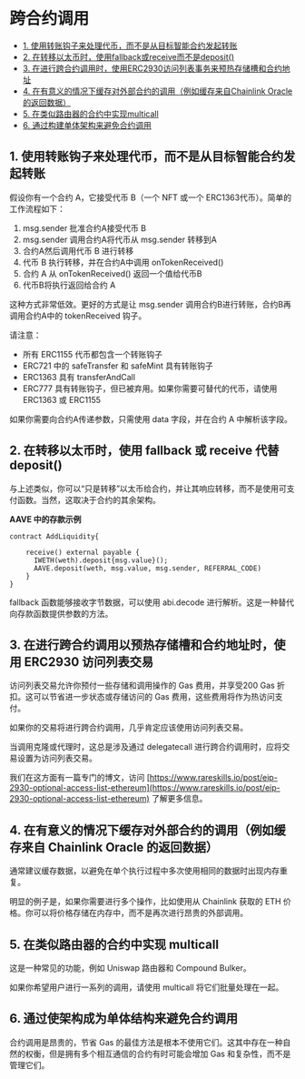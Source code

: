 # 跨合约调用

- [1. 使用转账钩子来处理代币，而不是从目标智能合约发起转账](#1-use-transfer-hooks-for-tokens-instead-of-initiating-a-transfer-from-the-destination-smart-contract)
- [2. 在转移以太币时，使用fallback或receive而不是deposit()](#2-use-fallback-or-receive-instead-of-deposit-when-transferring-ether)
- [3. 在进行跨合约调用时，使用ERC2930访问列表事务来预热存储槽和合约地址](#3-use-erc2930-access-list-transactions-when-making-cross-contract-calls-to-pre-warm-storage-slots-and-contract-addresses)
- [4. 在有意义的情况下缓存对外部合约的调用（例如缓存来自Chainlink Oracle的返回数据）](#4-cache-calls-to-external-contracts-where-it-makes-sense-like-caching-return-data-from-chainlink-oracle)
- [5. 在类似路由器的合约中实现multicall](#5-implement-multicall-in-router-like-contracts)
- [6. 通过构建单体架构来避免合约调用](#6-avoid-contract-calls-by-making-the-architecture-monolithic)


## 1. 使用转账钩子来处理代币，而不是从目标智能合约发起转账

假设你有一个合约 A，它接受代币 B（一个 NFT 或一个 ERC1363代币）。简单的工作流程如下：

1. msg.sender 批准合约A接受代币 B
2. msg.sender 调用合约A将代币从 msg.sender 转移到A
3. 合约A然后调用代币 B 进行转移
4. 代币 B 执行转移，并在合约A中调用 onTokenReceived()
5. 合约 A 从 onTokenReceived() 返回一个值给代币B
6. 代币B将执行返回给合约 A

这种方式非常低效。更好的方式是让 msg.sender 调用合约B进行转账，合约B再调用合约A中的 tokenReceived 钩子。

请注意：

- 所有 ERC1155 代币都包含一个转账钩子
- ERC721 中的 safeTransfer 和 safeMint 具有转账钩子
- ERC1363 具有 transferAndCall
- ERC777 具有转账钩子，但已被弃用。如果你需要可替代的代币，请使用 ERC1363 或 ERC1155

如果你需要向合约A传递参数，只需使用 data 字段，并在合约 A 中解析该字段。

## 2. 在转移以太币时，使用 fallback 或 receive 代替 deposit()

与上述类似，你可以“只是转移”以太币给合约，并让其响应转移，而不是使用可支付函数。当然，这取决于合约的其余架构。

**AAVE 中的存款示例**

```
contract AddLiquidity{

    receive() external payable {
      IWETH(weth).deposit{msg.value}();
      AAVE.deposit(weth, msg.value, msg.sender, REFERRAL_CODE)
    }
}
```

fallback 函数能够接收字节数据，可以使用 abi.decode 进行解析。这是一种替代向存款函数提供参数的方法。

## 3. 在进行跨合约调用以预热存储槽和合约地址时，使用 ERC2930 访问列表交易

访问列表交易允许你预付一些存储和调用操作的 Gas 费用，并享受200 Gas 折扣。这可以节省进一步状态或存储访问的 Gas 费用，这些费用将作为热访问支付。

如果你的交易将进行跨合约调用，几乎肯定应该使用访问列表交易。

当调用克隆或代理时，这总是涉及通过 delegatecall 进行跨合约调用时，应将交易设置为访问列表交易。

我们在这方面有一篇专门的博文，访问 [https://www.rareskills.io/post/eip-2930-optional-access-list-ethereum](https://www.rareskills.io/post/eip-2930-optional-access-list-ethereum) 了解更多信息。

## 4. 在有意义的情况下缓存对外部合约的调用（例如缓存来自 Chainlink Oracle 的返回数据）

通常建议缓存数据，以避免在单个执行过程中多次使用相同的数据时出现内存重复。

明显的例子是，如果你需要进行多个操作，比如使用从 Chainlink 获取的 ETH 价格。你可以将价格存储在内存中，而不是再次进行昂贵的外部调用。

## 5. 在类似路由器的合约中实现 multicall

这是一种常见的功能，例如 Uniswap 路由器和 Compound Bulker。

如果你希望用户进行一系列的调用，请使用 multicall 将它们批量处理在一起。

## 6. 通过使架构成为单体结构来避免合约调用

合约调用是昂贵的，节省 Gas 的最佳方法是根本不使用它们。这其中存在一种自然的权衡，但是拥有多个相互通信的合约有时可能会增加 Gas 和复杂性，而不是管理它们。